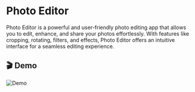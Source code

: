 # Photo Editor

Photo Editor is a powerful and user-friendly photo editing app that allows you to edit, enhance, and share your photos effortlessly. With features like cropping, rotating, filters, and effects, Photo Editor offers an intuitive interface for a seamless editing experience.


## 🎬 Demo
![Demo](https://drive.google.com/file/d/1KbW5y3u-nplHbZQdCcq8nT2pYrvIu4A2/view?usp=sharing?raw=true)

